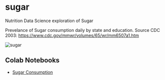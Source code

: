 # sugar
Nutrition Data Science exploration of Sugar

Prevelance of Sugar consumption daily by state and education.  Source CDC 2003:  https://www.cdc.gov/mmwr/volumes/65/wr/mm6507a1.htm

![sugar](https://user-images.githubusercontent.com/58792/45598720-501acf00-b995-11e8-8bda-8f32f7284393.png)


## Colab Notebooks

* [Sugar Consumption](https://colab.research.google.com/drive/17gxkpD6gSvyCNdF8-fmHL8xmGwar6DGa)

